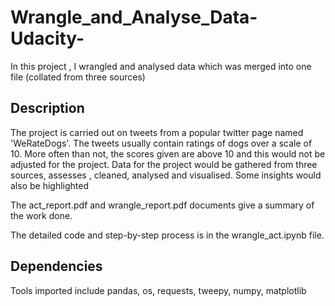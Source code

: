 # Wrangle_and_Analyse_Data-Udacity-
In this project , I wrangled and analysed data which was merged into one file (collated from three sources)

## Description
The project is carried out on tweets from a popular twitter page named 'WeRateDogs'. The tweets usually contain ratings of dogs over a scale of 10. 
More often than not, the scores given are above 10 and this would not be adjusted for the project.
Data for the project would be gathered from three sources, assesses , cleaned, analysed and visualised. Some insights would also be highlighted

The act_report.pdf and wrangle_report.pdf documents give a summary of the work done.

The detailed code and step-by-step process is in the wrangle_act.ipynb file.

## Dependencies
Tools imported include pandas, os, requests, tweepy, numpy, matplotlib
